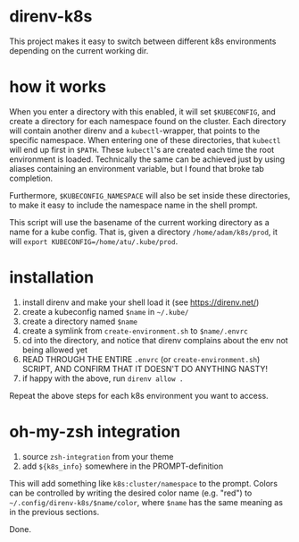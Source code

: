 # direnv-k8s

This project makes it easy to switch between different k8s environments depending on the current working dir. 


# how it works

When you enter a directory with this enabled, it will set `$KUBECONFIG`, and create a directory for each namespace found on the cluster.
Each directory will contain another direnv and a `kubectl`-wrapper, that points to the specific namespace. When entering one of these directories, that `kubectl` will end up first in `$PATH`.
These `kubectl`'s are created each time the root environment is loaded. Technically the same can be achieved just by using aliases containing an environment variable, but I found that broke tab completion.

Furthermore, `$KUBECONFIG_NAMESPACE` will also be set inside these directories, to make it easy to include the namespace name in the shell prompt.

This script will use the basename of the current working directory as a name for a kube config. That is, given a directory `/home/adam/k8s/prod`, it will  `export KUBECONFIG=/home/atu/.kube/prod`.


# installation

1.  install direnv and make your shell load it (see https://direnv.net/)
1.  create a kubeconfig named `$name` in `~/.kube/`
1.  create a directory named `$name`
1.  create a symlink from `create-environment.sh` to `$name/.envrc`
1.  cd into the directory, and notice that direnv complains about the env not being allowed yet
1.  READ THROUGH THE ENTIRE `.envrc` (or `create-environment.sh`) SCRIPT, AND CONFIRM THAT IT DOESN'T DO ANYTHING NASTY!
1.  if happy with the above, run `direnv allow .`

Repeat the above steps for each k8s environment you want to access.


# oh-my-zsh integration

1.  source `zsh-integration` from your theme
2.  add `${k8s_info}` somewhere in the PROMPT-definition

This will add something like `k8s:cluster/namespace` to the prompt. Colors can be controlled by writing the desired color name (e.g. "red") to `~/.config/direnv-k8s/$name/color`, where `$name` has the same meaning as in the previous sections.

Done.
